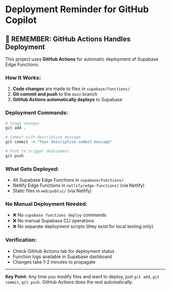 # Deployment Reminder for GitHub Copilot

## 🚨 **REMEMBER: GitHub Actions Handles Deployment**

This project uses **GitHub Actions** for automatic deployment of Supabase Edge Functions.

### How It Works:
1. **Code changes** are made to files in `supabase/functions/`
2. **Git commit and push** to the `main` branch
3. **GitHub Actions automatically deploys** to Supabase

### Deployment Commands:
```bash
# Stage changes
git add .

# Commit with descriptive message
git commit -m "Your descriptive commit message"

# Push to trigger deployment
git push
```

### What Gets Deployed:
- All Supabase Edge Functions in `supabase/functions/`
- Netlify Edge Functions in `netlify/edge-functions/` (via Netlify)
- Static files in `web/public/` (via Netlify)

### No Manual Deployment Needed:
- ❌ No `supabase functions deploy` commands
- ❌ No manual Supabase CLI operations 
- ❌ No separate deployment scripts (they exist for local testing only)

### Verification:
- Check GitHub Actions tab for deployment status
- Function logs available in Supabase dashboard
- Changes take 1-2 minutes to propagate

---

**Key Point**: Any time you modify files and want to deploy, just `git add`, `git commit`, `git push`. GitHub Actions does the rest automatically.
</content>
</invoke>

